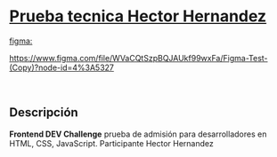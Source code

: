 <p align="center">
  <a href='https://weremote.net'>
    <h1>Prueba tecnica Hector Hernandez</h1>
    <p>figma:</p>
    <p> https://www.figma.com/file/WVaCQtSzpBQJAUkf99wxFa/Figma-Test-(Copy)?node-id=4%3A5327 </p>
  </a>
</p>
<br />

## Descripción
**Frontend DEV Challenge** prueba de admisión para desarrolladores en HTML, CSS, JavaScript.
Participante Hector Hernandez


